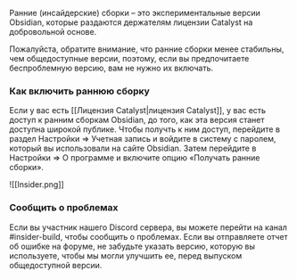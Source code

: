 Ранние (инсайдерские) сборки – это экспериментальные версии Obsidian, которые раздаются держателям лицензии Catalyst на добровольной основе.

Пожалуйста, обратите внимание, что ранние сборки менее стабильны, чем общедоступные версии, поэтому, если вы предпочитаете беспроблемную версию, вам не нужно их включать.

### Как включить раннюю сборку

Если у вас есть [[Лицензия Catalyst|лицензия Catalyst]], у вас есть доступ к ранним сборкам Obsidian, до того, как эта версия станет доступна широкой публике. Чтобы получть к ним доступ, перейдите в раздел Настройки => Учетная запись и войдите в систему с паролем, который вы использовали на сайте Obsidian. Затем перейдите в Настройки => О программе и включите опцию «Получать ранние сборки».

![[Insider.png]]

### Сообщить о проблемах

Если вы участник нашего Discord сервера, вы можете перейти на канал \#insider-build, чтобы сообщить о проблемах. Если вы отправляете отчет об ошибке на форуме, не забудьте указать версию, которую вы используете, чтобы мы могли улучшить ее, перед выпуском общедоступной версии.